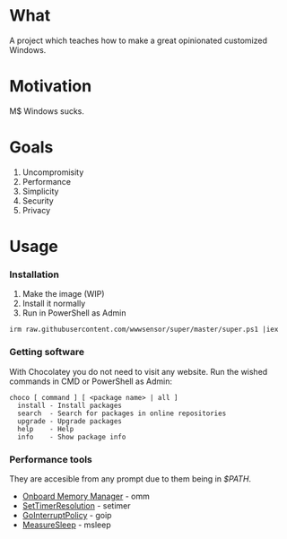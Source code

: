 # What
A project which teaches how to make a great opinionated customized Windows.
# Motivation
M$ Windows sucks.
# Goals
1. Uncompromisity
2. Performance
3. Simplicity
4. Security
5. Privacy
# Usage
### Installation
1. Make the image (WIP)
2. Install it normally
2. Run in PowerShell as Admin
```
irm raw.githubusercontent.com/wwwsensor/super/master/super.ps1 |iex
```
### Getting software
With Chocolatey you do not need to visit any website. Run the wished commands in CMD or PowerShell as Admin:
```
choco [ command ] [ <package name> | all ]
  install - Install packages
  search  - Search for packages in online repositories
  upgrade - Upgrade packages
  help    - Help
  info    - Show package info
```
### Performance tools
They are accesible from any prompt due to them being in _$PATH_.
- [Onboard Memory Manager](https://youtube.com/shorts/NEbTqOoR2kM) - omm
- [SetTimerResolution](https://github.com/amitxv/timerresolution) - setimer
- [GoInterruptPolicy](https://github.com/spddl/GoInterruptPolicy) - goip
- [MeasureSleep](https://github.com/amitxv/timerresolution) - msleep
